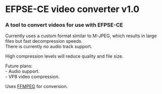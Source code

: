﻿# EFPSE-CE video converter v1.0

### A tool to convert videos for use with EFPSE-CE

Currently uses a custom format similar to M-JPEG, which results in large files but fast decompression speeds.  
There is currently no audio track support.  

High compression levels will reduce quality and file size.  

Future plans:  
\- Audio support.  
\- VP8 video compression.  

Uses [FFMPEG](https://ffmpeg.org) for conversion.